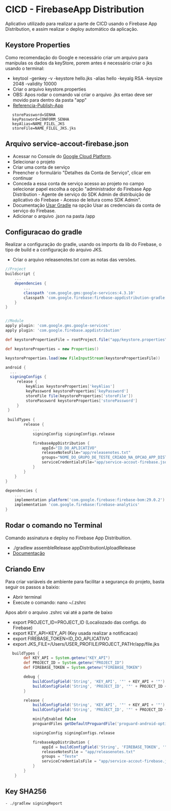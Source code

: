 # CICD - FirebaseApp Distribution

Aplicativo utilizado para realizar a parte de CICD usando o Firebase App Distribution, e assim realizar o deploy automático da aplicação.

## Keystore Properties

Como recomendação do Google e necessário criar um arquivo para manípulas os dados da keyStore, porem antes é necessário criar o jks usando o terminal:
- keytool -genkey -v -keystore hello.jks -alias hello -keyalg RSA -keysize 2048 -validity 10000
- Criar o arquivo keystore.properties
- OBS: Apos rodar o comando vai criar o arquivo .jks entao deve ser movido para dentro da pasta "app"
- [Referencia-Publish-App](https://developer.android.com/studio/publish/app-signing)

```keystore.properties
   storePassword=SENHA
   keyPassword=CONFORM_SENHA
   keyAlias=NAME_FILEL_JKS
   storeFile=NAME_FILEL_JKS.jks
```

## Arquivo service-accout-firebase.json
- Acessar no Console do [Google Cloud Platform](https://console.cloud.google.com/projectselector2/iam-admin/serviceaccounts).
- Selecionar o projeto
- Criar uma conta de serviço
- Preencher o formulário "Detalhes da Conta de Serviço", clicar em continuar
- Conceda a essa conta de serviço acesso ao projeto no campo selecionar papel escolha a opção "administrador do Firebase App Distribution - Agente de serviço do SDK Admin de distribuição de aplicativo do Firebase - Acesso de leitura como SDK Admin".
- Documentação [Usar Gradle](https://firebase.google.com/docs/app-distribution/android/distribute-gradle) na opção Usar as credenciais da conta de serviço do Firebase. 
- Adicionar o arquivo .json na pasta /app

## Configuracao do gradle

Realizar a configuração do gradle, usando os imports da lib do Firebase, o tipo de build e a configuração do arquivo JKS.
- Criar o arquivo releasenotes.txt com as notas das versões. 

```build.gradle
//Project
buildscript {
    ...
    dependencies {
        ...
        classpath 'com.google.gms:google-services:4.3.10'
        classpath 'com.google.firebase:firebase-appdistribution-gradle:2.1.1'
    }
}


//Module
apply plugin: 'com.google.gms.google-services'
apply plugin: 'com.google.firebase.appdistribution'

def keystorePropertiesFile = rootProject.file("app/keystore.properties")

def keystoreProperties = new Properties()

keystoreProperties.load(new FileInputStream(keystorePropertiesFile))

android {
  ...
  signingConfigs {
     release {
         keyAlias keystoreProperties['keyAlias']
         keyPassword keystoreProperties['keyPassword']
         storeFile file(keystoreProperties['storeFile'])
         storePassword keystoreProperties['storePassword']
     }
 }
 
 buildTypes {
        release {
            ...
            signingConfig signingConfigs.release

            firebaseAppDistribution {
                appId="ID_DO_APLICATIVO"
                releaseNotesFile="app/releasenotes.txt" 
                groups="NOME_DO_GRUPO_DE_TESTE_CRIADO_NA_OPCAO_APP_DISTRIBUTION"
                serviceCredentialsFile="app/service-accout-firebase.json"
            }
        }
    }
}

dependencies {
    ...
    implementation platform('com.google.firebase:firebase-bom:29.0.2')
    implementation 'com.google.firebase:firebase-analytics'
}
```

## Rodar o comando no Terminal

Comando assinatura e deploy no Firebase App Distribuition.

- ./gradlew assembleRelease appDistributionUploadRelease
- [Documentação](https://firebase.google.com/docs/app-distribution/android/distribute-gradle)



## Criando Env
Para criar variáveis de ambiente para facilitar a segurança do projeto, basta seguir os passos a baixio:

- Abrir terminal
- Execute o comando: nano ~/.zshrc

Apos abrir o arquivo .zshrc vai até a parte de baixo

- export PROJECT_ID=PROJECT_ID (Localiozado das configs. do Firebase)
- export KEY_API=KEY_API (Key usada realizar a notificacao)
- export FIREBASE_TOKEN=ID_DO_APLICATIVO
- export JKS_FILE=/Users/USER_PROFILE/PROJECT_PATHr/app/file.jks

```build.gradle
   buildTypes {
        def KEY_API = System.getenv("KEY_API")
        def PROJECT_ID = System.getenv("PROJECT_ID")
        def FIREBASE_TOKEN = System.getenv("FIREBASE_TOKEN")

        debug {
            buildConfigField('String', 'KEY_API', '"' + KEY_API + '"')
            buildConfigField('String', 'PROJECT_ID', '"' + PROJECT_ID + '"')
        }

        release {
            buildConfigField('String', 'KEY_API', '"' + KEY_API + '"')
            buildConfigField('String', 'PROJECT_ID', '"' + PROJECT_ID + '"')

            minifyEnabled false
            proguardFiles getDefaultProguardFile('proguard-android-optimize.txt'), 'proguard-rules.pro'

            signingConfig signingConfigs.release

            firebaseAppDistribution {
                appId = buildConfigField('String', 'FIREBASE_TOKEN', '"' + FIREBASE_TOKEN + '"')
                releaseNotesFile = "app/releasenotes.txt"
                groups = "Teste"
                serviceCredentialsFile = "app/service-accout-firebase.json"
            }
        }
    }
 ```
 
 ## Key SHA256
 ```
 - ./gradlew signingReport
```


